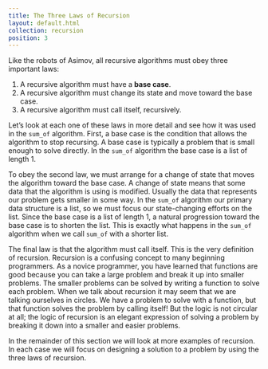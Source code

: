 ```yaml
---
title: The Three Laws of Recursion
layout: default.html
collection: recursion
position: 3
---
```


Like the robots of Asimov, all recursive algorithms must obey three
important laws:

1.  A recursive algorithm must have a **base case**.
2.  A recursive algorithm must change its state and move toward the
    base case.
3.  A recursive algorithm must call itself, recursively.

Let’s look at each one of these laws in more detail and see how it was
used in the `sum_of` algorithm. First, a base case is the condition
that allows the algorithm to stop recursing. A base case is typically a
problem that is small enough to solve directly. In the `sum_of`
algorithm the base case is a list of length 1.

To obey the second law, we must arrange for a change of state that moves
the algorithm toward the base case. A change of state means that some
data that the algorithm is using is modified. Usually the data that
represents our problem gets smaller in some way. In the `sum_of`
algorithm our primary data structure is a list, so we must focus our
state-changing efforts on the list. Since the base case is a list of
length 1, a natural progression toward the base case is to shorten the
list. This is exactly what happens in the `sum_of` algorithm when we call `sum_of` with a shorter
list.

The final law is that the algorithm must call itself. This is the very
definition of recursion. Recursion is a confusing concept to many
beginning programmers. As a novice programmer, you have learned that
functions are good because you can take a large problem and break it up
into smaller problems. The smaller problems can be solved by writing a
function to solve each problem. When we talk about recursion it may seem
that we are talking ourselves in circles. We have a problem to solve
with a function, but that function solves the problem by calling itself!
But the logic is not circular at all; the logic of recursion is an
elegant expression of solving a problem by breaking it down into a
smaller and easier problems.

In the remainder of this section we will look at more examples of
recursion. In each case we will focus on designing a solution to a
problem by using the three laws of recursion.
